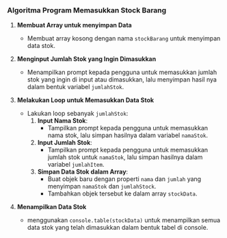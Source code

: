 ### Algoritma Program Memasukkan Stock Barang

1. **Membuat Array untuk menyimpan Data**

   - Membuat array kosong dengan nama `stockBarang` untuk menyimpan data stok.

2. **Menginput Jumlah Stok yang Ingin Dimasukkan**

   - Menampilkan prompt kepada pengguna untuk memasukkan jumlah stok yang ingin di input atau dimasukkan, lalu menyimpan hasil nya dalam bentuk variabel `jumlahStok`.

3. **Melakukan Loop untuk Memasukkan Data Stok**

   - Lakukan loop sebanyak `jumlahStok`:
     1. **Input Nama Stok**:
        - Tampilkan prompt kepada pengguna untuk memasukkan nama stok, lalu simpan hasilnya dalam variabel `namaStok`.
     2. **Input Jumlah Stok**:
        - Tampilkan prompt kepada pengguna untuk memasukkan jumlah stok untuk `namaStok`, lalu simpan hasilnya dalam variabel `jumlahItem`.
     3. **Simpan Data Stok dalam Array**:
        - Buat objek baru dengan properti `nama` dan `jumlah` yang menyimpan `namaStok` dan `jumlahStock`.
        - Tambahkan objek tersebut ke dalam array `stockData`.

4. **Menampilkan Data Stok**
   - menggunakan `console.table(stockData)` untuk menampilkan semua data stok yang telah dimasukkan dalam bentuk tabel di console.
